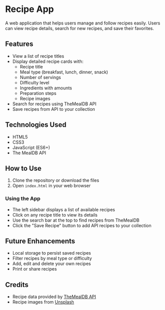 # Recipe App

A web application that helps users manage and follow recipes easily. Users can view recipe details, search for new recipes, and save their favorites.

## Features

- View a list of recipe titles
- Display detailed recipe cards with:
  - Recipe title
  - Meal type (breakfast, lunch, dinner, snack)
  - Number of servings
  - Difficulty level
  - Ingredients with amounts
  - Preparation steps
  - Recipe images
- Search for recipes using TheMealDB API
- Save recipes from API to your collection

## Technologies Used

- HTML5
- CSS3
- JavaScript (ES6+)
- The MealDB API

## How to Use

1. Clone the repository or download the files
2. Open `index.html` in your web browser

### Using the App

- The left sidebar displays a list of available recipes
- Click on any recipe title to view its details
- Use the search bar at the top to find recipes from TheMealDB
- Click the "Save Recipe" button to add API recipes to your collection

## Future Enhancements

- Local storage to persist saved recipes
- Filter recipes by meal type or difficulty
- Add, edit and delete your own recipes
- Print or share recipes

## Credits

- Recipe data provided by [TheMealDB API](https://www.themealdb.com/api.php)
- Recipe images from [Unsplash](https://unsplash.com) 